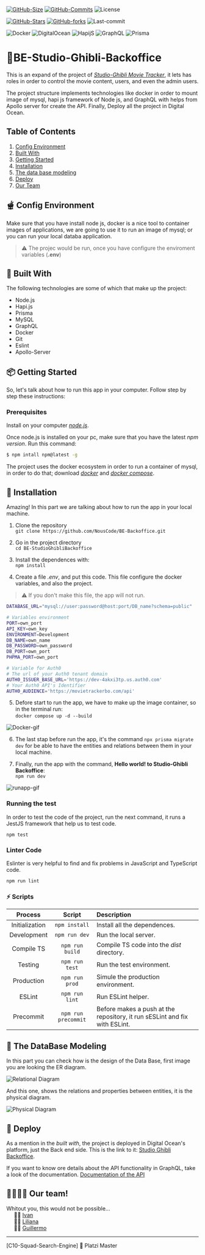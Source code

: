 [![GitHub-Size](https://img.shields.io/github/languages/code-size/NousCode/BE-Backoffice?color=red&logo=Hack%20The%20Box&style=flat-square)](https://github.com/NousCode/BE-Backoffice)
[![GitHub-Commits](https://img.shields.io/github/checks-status/NousCode/BE-Backoffice/main?color=red&logo=Cachet&style=flat-square)](https://github.com/NousCode/BE-Backoffice)
![License](https://img.shields.io/github/license/C10-Ghibli-s/BE-Backoffice?color=red&logo=Textpattern&style=flat-square)


[![GitHub-Stars](https://img.shields.io/github/stars/C10-Ghibli-s/BE-Backoffice?color=red&logo=GitHub&style=flat-square)](https://github.com/C10-Ghibli-s/BE-Backoffice)
[![GitHub-forks](https://img.shields.io/github/forks/C10-Ghibli-s/BE-Backoffice?color=red&logo=GitHub&style=flat-square)](https://github.com/C10-Ghibli-s/BE-Backoffice)
![Last-commit](https://img.shields.io/github/last-commit/C10-Ghibli-s/BE-Backoffice?color=red&logo=Git&style=flat-square)


![Docker](https://img.shields.io/static/v1?style=flat-square&logo=Docker&label=Docker&message=Used&color=red)
![DigitalOcean](https://img.shields.io/static/v1?style=flat-square&logo=DigitalOcean&label=DigitalOcean&message=Deployed&color=red)
![HapijS](https://img.shields.io/static/v1?style=flat-square&logo=Node.js&label=Hapi.js&message=Framework&color=red)
![GraphQL](https://img.shields.io/static/v1?style=flat-square&logo=GraphQL&label=GraphQL&message=API&color=red)
![Prisma](https://img.shields.io/static/v1?style=flat-square&logo=Prisma&label=Prisma&message=ORM&color=red)


# 🍣BE-Studio-Ghibli-Backoffice
This is an expand of the project of [*Studio-Ghibli Movie Tracker*](https://github.com/C10-Ghibli-s/BE-Studio-Ghibli-Tracker/blob/main/README.md), it lets has roles in order to control the movie content, users, and even the admin users.  

The project structure implements technologies like docker
in order to mount image of mysql, hapi js framework of Node js, and GraphQL with helps from Apollo server for create the API. Finally, Deploy all the project in Digital Ocean.

## Table of Contents
1. [Config Environment](#-config-environment)
2. [Built With](#-built-with)
3. [Getting Started](#%EF%B8%8F-getting-started)
4. [Installation](#-installation)
4. [The data base modeling](#-the-database-modeling)
5. [Deploy](#-deploy)
6. [Our Team](#-our-team)

## 🫕 Config Environment
Make sure that you have install node js, docker is a nice tool to container images of applications, we are going to use it to run an image of mysql; or you can run your local databa application.

> ⚠️ The projec would be run, once you have configure the enviroment variables (**.env**)

## 📃 Built With
The following technologies are some of which that make up the project:
- Node.js
- Hapi.js
- Prisma
- MySQL
- GraphQL
- Docker
- Git
- Eslint
- Apollo-Server

## 📦️ Getting Started
So, let's talk about how to run this app in your computer. Follow step by step these instructions:

### Prerequisites
Install on your computer [*node.js*](https://nodejs.org/en/download/).

Once node.js is installed on your pc, make sure that you have the latest *npm version*. Run this command:
```bash
$ npm intall npm@latest -g
```
The project uses the docker ecosystem in order to run a container of mysql, in order to do that; download [*docker*](https://www.docker.com/get-started/) and [*docker compose*](https://docs.docker.com/compose/install/).

## 🥣 Installation
Amazing! In this part we are talking about how to run the app in your local machine.
1. Clone the repository  
    `git clone https://github.com/NousCode/BE-Backoffice.git`

2. Go in the project directory  
`cd BE-StudioGhibliBackoffice`

3. Install the dependences with:  
`npm install`

4. Create a file *.env*, and put this code. This file configure the docker variables, and also the project.
> ⚠️ If you don't make this file, the app will not run.

```bash
DATABASE_URL="mysql://user:password@host:port/DB_name?schema=public"

# Variables environment
PORT=own_port
API_KEY=own_key
ENVIRONMENT=Development
DB_NAME=own_name
DB_PASSWORD=own_password
DB_PORT=own_port
PHPMA_PORT=own_port

# Variable for Auth0
# The url of your Auth0 tenant domain
AUTH0_ISSUER_BASE_URL='https://dev-4akxi3tp.us.auth0.com'
# Your Auth0 API's Identifier
AUTH0_AUDIENCE='https://movietrackerbo.com/api'

```
5. Defore start to run the app, we have to make up the image container, so in the terminal run:  
`docker compose up -d --build` 

![Docker-gif](./src/Public/img/docker.gif)

6. The last stap before run the app, it's the command `npx prisma migrate dev` for be able to have the entities and relations between them in your local machine.

7. Finally, run the app with the command, **Hello world! to Studio-Ghibli Backoffice**:  
`npm run dev`

![runapp-gif](./src/Public/img/runapp.gif)

### Running the test
In order to test the code of the project, run the next command, it runs a JestJS framework that help us to test code.

`npm test`

### Linter Code
Eslinter is very helpful to find and fix problems in JavaScript and TypeScript code.

`npm run lint`


### ⚡️ Scripts

| Process | Script | Description |
| :---: | :---: | :--- |
| Initialization | `npm install` | Install all the dependences. |
| Development | `npm run dev` | Run the local server. |
| Compile TS | `npm run build` | Compile TS code into the *dist* directory. |
| Testing | `npm run test` | Run the test environment. |
| Production | `npm run prod` | Simule the production environment. |
| ESLint | `npm run lint` | Run ESLint helper. |
| Precommit | `npm run precommit` | Before makes a push at the repository, it run sESLint and fix with ESLint. |

## 🍱 The DataBase Modeling
In this part you can check how is the design of the Data Base, first image you are looking the ER diagram.

![Relational Diagram](./src/Public/img/ERDiagram.jpg)

And this one, shows the relations and properties  between entities, it is the physical diagram.

![Physical Diagram](./src/Public/img/PDiagram.jpg)

## 🍜 Deploy
As a mention in the *built with*, the project is deployed in Digital Ocean's platform, just the Back end side. This is the link to it: [Studio Ghibli Backoffice](./).

If you want to know ore details about the API functionality in GraphQL, take a look of the documentation. [Documentation of the API](./)

## 👨‍🍳👩‍🍳 Our team!
Whitout you, this would not be possible...  
&nbsp;&nbsp;&nbsp;&nbsp; 👨‍🍳 [Ivan](https://github.com/AreYouIvan)  
&nbsp;&nbsp;&nbsp;&nbsp; 👩‍🍳 [Liliana](https://github.com/LilianaRestrepoTorres)  
&nbsp;&nbsp;&nbsp;&nbsp; 👨‍🍳 [Guillermo](https://github.com/Hai5edfm)

---
[C10-Squad-Search-Engine] 💚 Platzi Master
